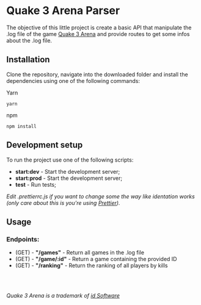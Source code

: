 # Quake 3 Arena Parser

The objective of this little project is create a basic API that manipulate the .log file of the game [Quake 3 Arena](https://store.steampowered.com/app/2200/Quake_III_Arena/) and provide routes to get some infos about the .log file.

## Installation

Clone the repository, navigate into the downloaded folder and install the dependencies using one of the following commands:

Yarn

```
yarn
```

npm

```
npm install
```

## Development setup

To run the project use one of the following scripts:

- **start:dev** - Start the development server;
- **start:prod** - Start the development server;
- **test** - Run tests;

_Edit .prettierrc.js if you want to change some the way like identation works (only care about this is you're using [Prettier](https://prettier.io/))._

## Usage

### Endpoints:
- (GET) - **"/games"** - Return all games in the .log file
- (GET) - **"/game/:id"** - Return a game containing the provided ID
- (GET) - **"/ranking"** - Return the ranking of all players by kills

<br />
<br />

_Quake 3 Arena is a trademark of [id Software](https://www.idsoftware.com/en-us/)_